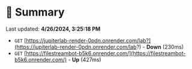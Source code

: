 # 📖 Summary
Last updated: **4/26/2024, 3:25:18 PM**

- `GET` [https://jupiterlab-render-0pdn.onrender.com/lab?](https://jupiterlab-render-0pdn.onrender.com/lab?) - **Down** (230ms)
- `GET` [https://filestreambot-b5k6.onrender.com/](https://filestreambot-b5k6.onrender.com/) - **Up** (427ms)
